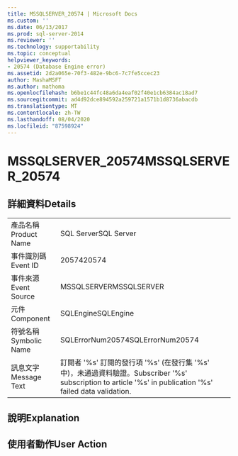 ```yaml
---
title: MSSQLSERVER_20574 | Microsoft Docs
ms.custom: ''
ms.date: 06/13/2017
ms.prod: sql-server-2014
ms.reviewer: ''
ms.technology: supportability
ms.topic: conceptual
helpviewer_keywords:
- 20574 (Database Engine error)
ms.assetid: 2d2a065e-70f3-482e-9bc6-7c7fe5ccec23
author: MashaMSFT
ms.author: mathoma
ms.openlocfilehash: b6be1c44fc48a6da4eaf02f40e1cb6384ac18ad7
ms.sourcegitcommit: ad4d92dce894592a259721a1571b1d8736abacdb
ms.translationtype: MT
ms.contentlocale: zh-TW
ms.lasthandoff: 08/04/2020
ms.locfileid: "87598924"
---
```

# <a name="mssqlserver_20574"></a><span data-ttu-id="ccf6b-102">MSSQLSERVER_20574</span><span class="sxs-lookup"><span data-stu-id="ccf6b-102">MSSQLSERVER_20574</span></span>
    
## <a name="details"></a><span data-ttu-id="ccf6b-103">詳細資料</span><span class="sxs-lookup"><span data-stu-id="ccf6b-103">Details</span></span>  
  
|||  
|-|-|  
|<span data-ttu-id="ccf6b-104">產品名稱</span><span class="sxs-lookup"><span data-stu-id="ccf6b-104">Product Name</span></span>|<span data-ttu-id="ccf6b-105">SQL Server</span><span class="sxs-lookup"><span data-stu-id="ccf6b-105">SQL Server</span></span>|  
|<span data-ttu-id="ccf6b-106">事件識別碼</span><span class="sxs-lookup"><span data-stu-id="ccf6b-106">Event ID</span></span>|<span data-ttu-id="ccf6b-107">20574</span><span class="sxs-lookup"><span data-stu-id="ccf6b-107">20574</span></span>|  
|<span data-ttu-id="ccf6b-108">事件來源</span><span class="sxs-lookup"><span data-stu-id="ccf6b-108">Event Source</span></span>|<span data-ttu-id="ccf6b-109">MSSQLSERVER</span><span class="sxs-lookup"><span data-stu-id="ccf6b-109">MSSQLSERVER</span></span>|  
|<span data-ttu-id="ccf6b-110">元件</span><span class="sxs-lookup"><span data-stu-id="ccf6b-110">Component</span></span>|<span data-ttu-id="ccf6b-111">SQLEngine</span><span class="sxs-lookup"><span data-stu-id="ccf6b-111">SQLEngine</span></span>|  
|<span data-ttu-id="ccf6b-112">符號名稱</span><span class="sxs-lookup"><span data-stu-id="ccf6b-112">Symbolic Name</span></span>|<span data-ttu-id="ccf6b-113">SQLErrorNum20574</span><span class="sxs-lookup"><span data-stu-id="ccf6b-113">SQLErrorNum20574</span></span>|  
|<span data-ttu-id="ccf6b-114">訊息文字</span><span class="sxs-lookup"><span data-stu-id="ccf6b-114">Message Text</span></span>|<span data-ttu-id="ccf6b-115">訂閱者 '%s' 訂閱的發行項 '%s' (在發行集 '%s' 中)，未通過資料驗證。</span><span class="sxs-lookup"><span data-stu-id="ccf6b-115">Subscriber '%s' subscription to article '%s' in publication '%s' failed data validation.</span></span>|  
  
## <a name="explanation"></a><span data-ttu-id="ccf6b-116">說明</span><span class="sxs-lookup"><span data-stu-id="ccf6b-116">Explanation</span></span>  
  
## <a name="user-action"></a><span data-ttu-id="ccf6b-117">使用者動作</span><span class="sxs-lookup"><span data-stu-id="ccf6b-117">User Action</span></span>  
  
